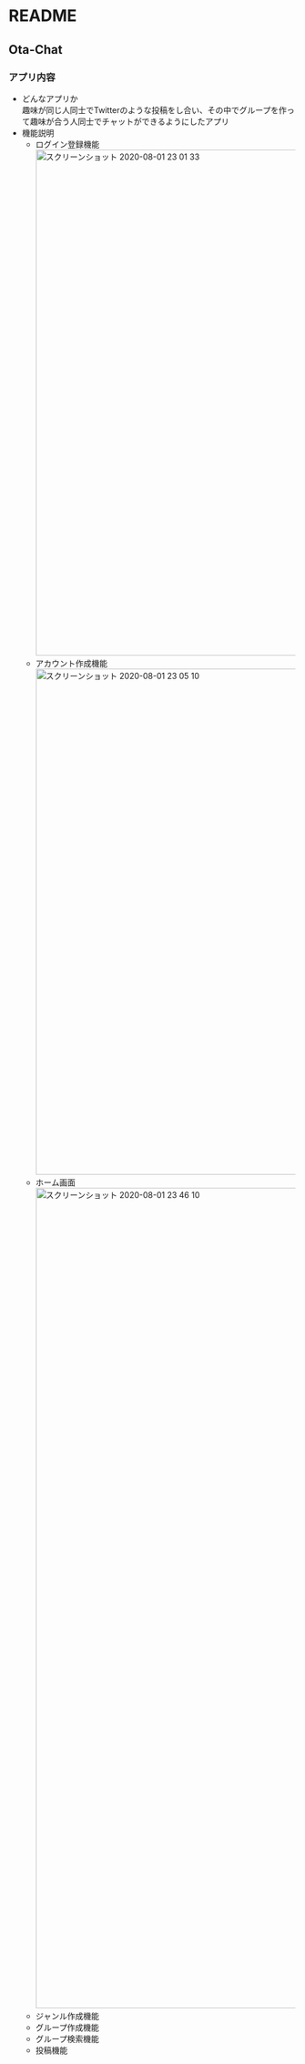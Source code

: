 # README
## Ota-Chat
### アプリ内容
- どんなアプリか<br>
趣味が同じ人同士でTwitterのような投稿をし合い、その中でグループを作って趣味が合う人同士でチャットができるようにしたアプリ
- 機能説明<br>
  - ログイン登録機能<br><img width="888" alt="スクリーンショット 2020-08-01 23 01 33" src="https://user-images.githubusercontent.com/61651779/89103210-00d7cd80-d44b-11ea-8213-be2d3c66119a.png"><br>
  - アカウント作成機能<br><img width="888" alt="スクリーンショット 2020-08-01 23 05 10" src="https://user-images.githubusercontent.com/61651779/89103277-94a99980-d44b-11ea-881c-1c5ff1f9d4be.png"><br>
  - ホーム画面<br><img width="1440" alt="スクリーンショット 2020-08-01 23 46 10" src="https://user-images.githubusercontent.com/61651779/89104042-3b446900-d451-11ea-95a7-105a88e9417f.png"><br>
  - ジャンル作成機能
  - グループ作成機能
  - グループ検索機能  
  - 投稿機能
  
